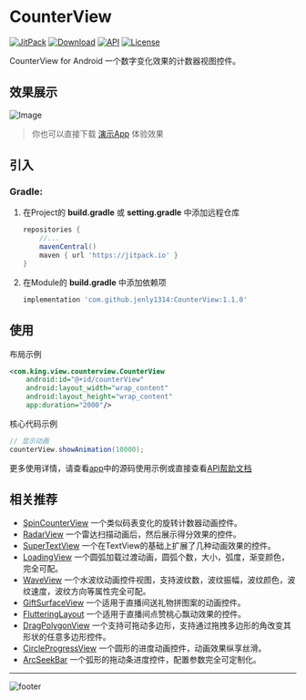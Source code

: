 # CounterView

[![JitPack](https://img.shields.io/jitpack/v/github/jenly1314/CounterView?logo=jitpack)](https://jitpack.io/#jenly1314/CounterView)
[![Download](https://img.shields.io/badge/download-APK-brightgreen?logo=github)](https://raw.githubusercontent.com/jenly1314/CounterView/master/app/app-release.apk)
[![API](https://img.shields.io/badge/API-15%2B-brightgreen?logo=android)](https://developer.android.com/guide/topics/manifest/uses-sdk-element#ApiLevels)
[![License](https://img.shields.io/github/license/jenly1314/CounterView?logo=open-source-initiative)](https://opensource.org/licenses/mit)


CounterView for Android 一个数字变化效果的计数器视图控件。

## 效果展示
![Image](GIF.gif)

> 你也可以直接下载 [演示App](https://raw.githubusercontent.com/jenly1314/CounterView/master/app/app-release.apk) 体验效果

## 引入

### Gradle:

1. 在Project的 **build.gradle** 或 **setting.gradle** 中添加远程仓库

    ```gradle
    repositories {
        //...
        mavenCentral()
        maven { url 'https://jitpack.io' }
    }
    ```

2. 在Module的 **build.gradle** 中添加依赖项

    ```gradle
    implementation 'com.github.jenly1314:CounterView:1.1.0'
    ```

## 使用

布局示例
```Xml
<com.king.view.counterview.CounterView
    android:id="@+id/counterView"
    android:layout_width="wrap_content"
    android:layout_height="wrap_content"
    app:duration="2000"/>
```

核心代码示例
```Java
// 显示动画
counterView.showAnimation(10000);
```
更多使用详情，请查看[app](app)中的源码使用示例或直接查看[API帮助文档](https://jitpack.io/com/github/jenly1314/CounterView/latest/javadoc/)

## 相关推荐
- [SpinCounterView](https://github.com/jenly1314/SpinCounterView) 一个类似码表变化的旋转计数器动画控件。
- [RadarView](https://github.com/jenly1314/RadarView) 一个雷达扫描动画后，然后展示得分效果的控件。
- [SuperTextView](https://github.com/jenly1314/SuperTextView) 一个在TextView的基础上扩展了几种动画效果的控件。
- [LoadingView](https://github.com/jenly1314/LoadingView) 一个圆弧加载过渡动画，圆弧个数，大小，弧度，渐变颜色，完全可配。
- [WaveView](https://github.com/jenly1314/WaveView) 一个水波纹动画控件视图，支持波纹数，波纹振幅，波纹颜色，波纹速度，波纹方向等属性完全可配。
- [GiftSurfaceView](https://github.com/jenly1314/GiftSurfaceView) 一个适用于直播间送礼物拼图案的动画控件。
- [FlutteringLayout](https://github.com/jenly1314/FlutteringLayout) 一个适用于直播间点赞桃心飘动效果的控件。
- [DragPolygonView](https://github.com/jenly1314/DragPolygonView) 一个支持可拖动多边形，支持通过拖拽多边形的角改变其形状的任意多边形控件。
- [CircleProgressView](https://github.com/jenly1314/CircleProgressView) 一个圆形的进度动画控件，动画效果纵享丝滑。
- [ArcSeekBar](https://github.com/jenly1314/ArcSeekBar) 一个弧形的拖动条进度控件，配置参数完全可定制化。

---

![footer](https://jenly1314.github.io/page/footer.svg)
